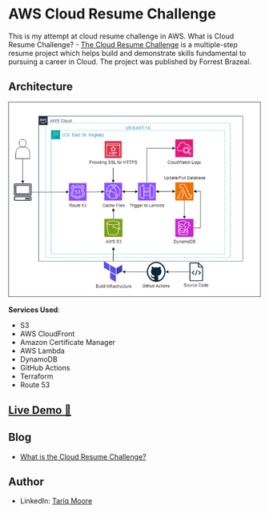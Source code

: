 # AWS Cloud Resume Challenge

This is my attempt at cloud resume challenge in AWS.
What is Cloud Resume Challenge? - [The Cloud Resume Challenge](https://cloudresumechallenge.dev/) is a multiple-step resume project which helps build and demonstrate skills fundamental to pursuing a career in Cloud. The project was published by Forrest Brazeal.

## Architecture

![Architecture Diagram](frontend/images/AWS_Infrastructure.png)

**Services Used**:

- S3
- AWS CloudFront
- Amazon Certificate Manager
- AWS Lambda
- DynamoDB
- GitHub Actions
- Terraform
- Route 53

## [Live Demo 🔗](https://tariqmoore.cloud)

## Blog
- [What is the Cloud Resume Challenge?](https://dev.to/tariq_moore/aws-cloud-resume-challenge-2676)
 
## Author
- LinkedIn: [Tariq Moore](https://linkedin.com/in/tariq-moore)
  
